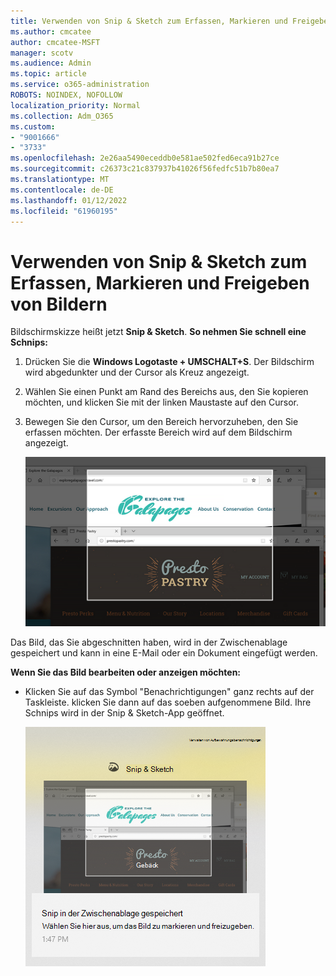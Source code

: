 ```yaml
---
title: Verwenden von Snip & Sketch zum Erfassen, Markieren und Freigeben von Bildern
ms.author: cmcatee
author: cmcatee-MSFT
manager: scotv
ms.audience: Admin
ms.topic: article
ms.service: o365-administration
ROBOTS: NOINDEX, NOFOLLOW
localization_priority: Normal
ms.collection: Adm_O365
ms.custom:
- "9001666"
- "3733"
ms.openlocfilehash: 2e26aa5490eceddb0e581ae502fed6eca91b27ce
ms.sourcegitcommit: c26373c21c837937b41026f56fedfc51b7b80ea7
ms.translationtype: MT
ms.contentlocale: de-DE
ms.lasthandoff: 01/12/2022
ms.locfileid: "61960195"
---
```

# <a name="use-snip--sketch-to-capture-mark-up-and-share-images"></a>Verwenden von Snip & Sketch zum Erfassen, Markieren und Freigeben von Bildern

Bildschirmskizze heißt jetzt **Snip & Sketch**. **So nehmen Sie schnell eine Schnips:**

1. Drücken Sie die **Windows Logotaste + UMSCHALT+S**. Der Bildschirm wird abgedunkter und der Cursor als Kreuz angezeigt. 

2. Wählen Sie einen Punkt am Rand des Bereichs aus, den Sie kopieren möchten, und klicken Sie mit der linken Maustaste auf den Cursor. 

3. Bewegen Sie den Cursor, um den Bereich hervorzuheben, den Sie erfassen möchten. Der erfasste Bereich wird auf dem Bildschirm angezeigt.

   ![Abbildung der hervorgehobenen Auswahl](media/snipone.png)

Das Bild, das Sie abgeschnitten haben, wird in der Zwischenablage gespeichert und kann in eine E-Mail oder ein Dokument eingefügt werden. 

**Wenn Sie das Bild bearbeiten oder anzeigen möchten:** 

- Klicken Sie auf das Symbol "Benachrichtigungen" ganz rechts auf der Taskleiste. klicken Sie dann auf das soeben aufgenommene Bild. Ihre Schnips wird in der Snip & Sketch-App geöffnet.

   ![Bild des Bilds, das in der Abhör-App angezeigt wird](media/sniptwo.png)
